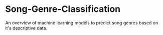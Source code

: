 # Song-Genre-Classification
An overview of machine learning models to predict song genres based on it's descriptive data.
